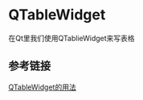 # QTableWidget

在Qt里我们使用QTablieWidget来写表格

## 参考链接

[QTableWidget的用法](https://blog.csdn.net/qq_41673920/article/details/104372260)
